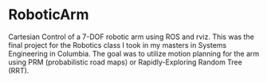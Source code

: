# RoboticArm
Cartesian Control of a 7-DOF robotic arm using ROS and rviz. This was the final project for the Robotics class I took in my masters in Systems Engineering in Columbia.
The goal was to utilize motion planning for the arm using PRM (probabilistic road maps) or Rapidly-Exploring Random Tree (RRT). 

